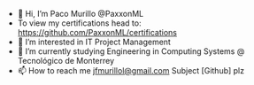 - 👋 Hi, I’m Paco Murillo @PaxxonML
- To view my certifications head to: https://github.com/PaxxonML/certifications
- 👀 I’m interested in IT Project Management
- 🌱 I’m currently studying Engineering in Computing Systems @ Tecnológico de Monterrey
- 📫 How to reach me jfmurillol@gmail.com Subject [Github] plz

<!---
PaxxonML/PaxxonML is a ✨ special ✨ repository because its `README.md` (this file) appears on your GitHub profile.
You can click the Preview link to take a look at your changes.
--->
